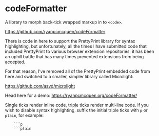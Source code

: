 # codeFormatter

A library to morph back-tick wrapped markup in to `<code>`.

https://github.com/ryanpcmcquen/codeFormatter

There is code in here to support the PrettyPrint library for syntax highlighting, but unfortunately, all the times I have submitted code that included PrettyPrint to various browser extension repositories, it has been an uphill battle that has many times prevented extensions from being accepted.

For that reason, I've removed all of the PrettyPrint embedded code from here and switched to a smaller, simpler library called Microlight:

https://github.com/asvd/microlight

Head here for a demo:
https://ryanpcmcquen.org/codeFormatter/

Single ticks render inline code, triple ticks render multi-line code. If you wish to disable syntax highlighting, suffix the initial triple ticks with `p` or `plain`, for example:

````
    ```p
    ```plain
````
